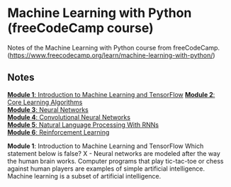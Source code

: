 # Machine Learning with Python (freeCodeCamp course)
Notes of the Machine Learning with Python course from freeCodeCamp. (https://www.freecodecamp.org/learn/machine-learning-with-python/)

## Notes

[**Module 1**: Introduction to Machine Learning and TensorFlow]()
[**Module 2**: Core Learning Algorithms](./core-learning-algorithms.md)  
[**Module 3**: Neural Networks](./neural-networks.md)  
[**Module 4**: Convolutional Neural Networks](./convolutional.md)  
[**Module 5**: Natural Language Processing With RNNs](./NLP.md)  
[**Module 6**: Reinforcement Learning](./reinforcement.md) 



**Module 1**: Introduction to Machine Learning and TensorFlow
Which statement below is false?
  X - Neural networks are modeled after the way the human brain works.
  Computer programs that play tic-tac-toe or chess against human players are examples of simple artificial intelligence.
  Machine learning is a subset of artificial intelligence.


